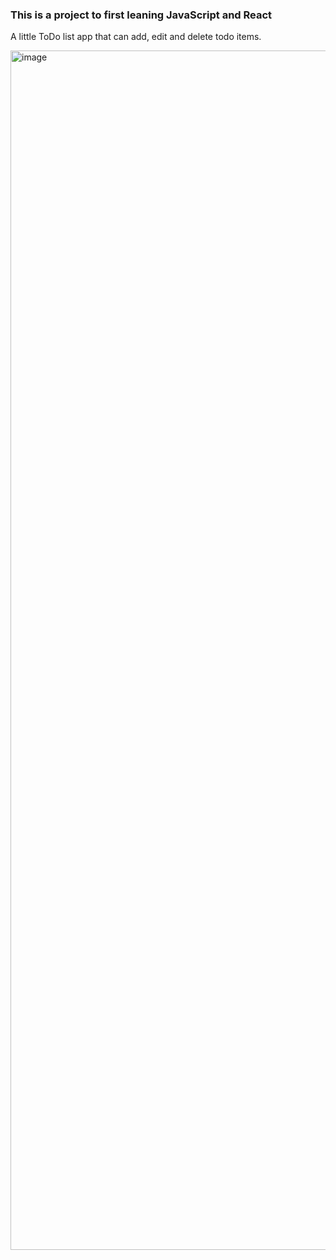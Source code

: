### This is a project to first leaning JavaScript and React

A little ToDo list app that can add, edit and delete todo items.

<img width="1919" alt="image" src="https://github.com/user-attachments/assets/2012db90-2a68-4d4e-a52c-8314b9a2bed0">

